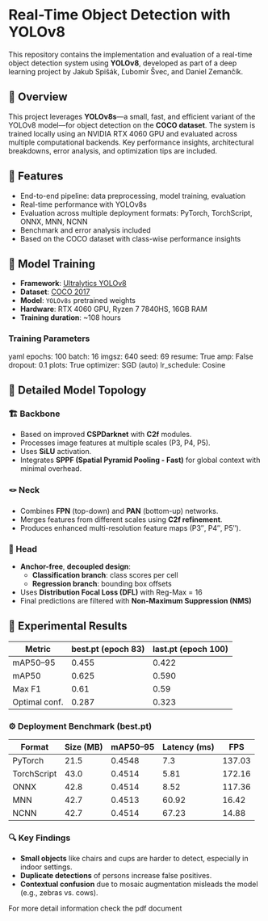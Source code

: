 # Real-Time Object Detection with YOLOv8

This repository contains the implementation and evaluation of a real-time object detection system using **YOLOv8**, developed as part of a deep learning project by Jakub Spišák, Ľubomír Švec, and Daniel Zemančík.

## 📌 Overview

This project leverages **YOLOv8s**—a small, fast, and efficient variant of the YOLOv8 model—for object detection on the **COCO dataset**. The system is trained locally using an NVIDIA RTX 4060 GPU and evaluated across multiple computational backends. Key performance insights, architectural breakdowns, error analysis, and optimization tips are included.

## 🔧 Features

- End-to-end pipeline: data preprocessing, model training, evaluation
- Real-time performance with YOLOv8s
- Evaluation across multiple deployment formats: PyTorch, TorchScript, ONNX, MNN, NCNN
- Benchmark and error analysis included
- Based on the COCO dataset with class-wise performance insights

## 🚀 Model Training

- **Framework**: [Ultralytics YOLOv8](https://github.com/ultralytics/ultralytics)
- **Dataset**: [COCO 2017](https://cocodataset.org/#download)
- **Model**: `YOLOv8s` pretrained weights
- **Hardware**: RTX 4060 GPU, Ryzen 7 7840HS, 16GB RAM
- **Training duration**: ~108 hours

### Training Parameters

yaml
epochs: 100
batch: 16
imgsz: 640
seed: 69
resume: True
amp: False
dropout: 0.1
plots: True
optimizer: SGD (auto)
lr_schedule: Cosine
## 🧬 Detailed Model Topology

### 🏗 Backbone

- Based on improved **CSPDarknet** with **C2f** modules.
- Processes image features at multiple scales (P3, P4, P5).
- Uses **SiLU** activation.
- Integrates **SPPF (Spatial Pyramid Pooling - Fast)** for global context with minimal overhead.

### 🪢 Neck

- Combines **FPN** (top-down) and **PAN** (bottom-up) networks.
- Merges features from different scales using **C2f refinement**.
- Produces enhanced multi-resolution feature maps (P3′′, P4′′, P5′′).

### 🎯 Head

- **Anchor-free**, **decoupled design**:
  - **Classification branch**: class scores per cell
  - **Regression branch**: bounding box offsets
- Uses **Distribution Focal Loss (DFL)** with Reg-Max = 16
- Final predictions are filtered with **Non-Maximum Suppression (NMS)**

## 🧪 Experimental Results

| Metric        | best.pt (epoch 83) | last.pt (epoch 100) |
|---------------|--------------------|----------------------|
| mAP50–95      | 0.455              | 0.422                |
| mAP50         | 0.625              | 0.590                |
| Max F1        | 0.61               | 0.59                 |
| Optimal conf. | 0.287              | 0.323                |

### ⚙️ Deployment Benchmark (best.pt)

| Format      | Size (MB) | mAP50–95 | Latency (ms) | FPS    |
|-------------|-----------|-----------|---------------|--------|
| PyTorch     | 21.5      | 0.4548    | 7.3           | 137.03 |
| TorchScript | 43.0      | 0.4514    | 5.81          | 172.16 |
| ONNX        | 42.8      | 0.4514    | 8.52          | 117.36 |
| MNN         | 42.7      | 0.4513    | 60.92         | 16.42  |
| NCNN        | 42.7      | 0.4514    | 67.23         | 14.88  |

### 🔍 Key Findings

- **Small objects** like chairs and cups are harder to detect, especially in indoor settings.
- **Duplicate detections** of persons increase false positives.
- **Contextual confusion** due to mosaic augmentation misleads the model (e.g., zebras vs. cows).

For more detail information check the pdf document
